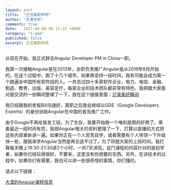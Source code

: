 ```yaml
---
layout: post
title:  "正式离职声明"
author: "大漠穷秋"
comments: true
date:   2017-08-09 06:15:15 +0800
category: "1-web"
published: false
excerpt: 正式离职声明
---
```


从现在开始，我正式辞去Angular Developer PM in China一职。

我第一次接触Angular是在2013年，全职负责推广Angular是从2016年8月开始的。在这个过程中，跑了十几个城市，如果再坚持一段时间，我有可能会成为第一个跑遍全中国所有软件园的人。一共去过四十多家软件企业，电力、电信、金融、制造、教育、出版、美容足疗，每家企业的技术团队都非常有特色。我把跟大家面对面交流的一些瞬间整理了一下，放在这个链接里面：<a href="https://damoqiongqiu.github.io/about/index.html" target="_blank">记录美好瞬间</a>

我已经跟我的老板Bill沟通好，离职之后我会继续以GDE（Google Developers Experts）的身份协助Angular在中国的普及推广工作。

由于Google不再给我发工钱，为了生存，我要开始做一个唯利是图的奸商了。乘着最近一段时间有空，我把Angular相关的资料整理了一下，打算以直播的方式把这些内容重新讲一遍。如果你正在一个人苦苦自学，或者需要有个人带领一下升级快一些，跟我来学Angular当然是再合适不过了。为了将就大家的上班时间，我打算每天晚上19:30-21:30讲2个小时，一共7天讲完。这门课程的内容针对的是初学者，如果你已经玩得很好，不要来，这里没有你想要的东西。另外，在讲技术的过程中，如果你们有需要，我也可以讲一些很奇怪的事情，你们懂的。

请点以下链接：

<a href="https://damoqiongqiu.github.io/web%E5%89%8D%E7%AB%AF/2017/08/09/angular-course.html" target="_blank">大漠的Angular课程信息</a>
